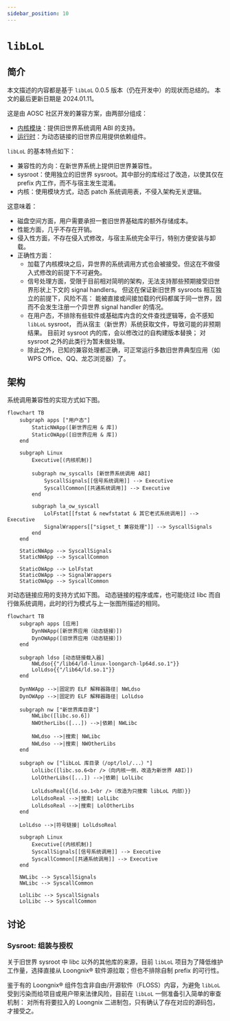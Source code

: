```yaml
---
sidebar_position: 10
---
```


# `libLoL`

## 简介

本文描述的内容都是基于 `libLoL` 0.0.5 版本（仍在开发中）的现状而总结的。
本文的最后更新日期是 2024.01.11。

这是由 AOSC 社区开发的兼容方案，由两部分组成：

* [内核模块](https://github.com/AOSC-Dev/la_ow_syscall)：提供旧世界系统调用 ABI 的支持。
* [运行时](https://github.com/shankerwangmiao/liblol)：为动态链接的旧世界应用提供依赖组件。

`libLoL` 的基本特点如下：

* 兼容性的方向：在新世界系统上提供旧世界兼容性。
* sysroot：使用独立的旧世界 sysroot。其中部分的库经过了改造，以使其仅在 prefix 内工作，而不与宿主发生混淆。
* 内核：使用模块方式，动态 patch 系统调用表，不侵入架构无关逻辑。

这意味着：

* 磁盘空间方面，用户需要承担一套旧世界基础库的额外存储成本。
* 性能方面，几乎不存在开销。
* 侵入性方面，不存在侵入式修改，与宿主系统完全平行，特别方便安装与卸载。
* 正确性方面：
    * 加载了内核模块之后，异世界的系统调用方式也会被接受。但这在不做侵入式修改的前提下不可避免。
    * 信号处理方面，受限于目前相对简明的架构，无法支持那些预期接受旧世界形状上下文的 signal handlers。
      但这在保证新旧世界 sysroots 相互独立的前提下，风险不高：
      能被直接或间接加载的代码都属于同一世界，因而不会发生注册一个异世界 signal handler 的情况。
    * 在用户态，不排除有些软件或基础库内含的文件查找逻辑等，会不感知 `libLoL` sysroot，
      而从宿主（新世界）系统获取文件，导致可能的非预期结果。
      目前对 sysroot 内的库，会以修改过的自构建版本替换；
      对 sysroot 之外的此类行为暂未做处理。
    * 除此之外，已知的兼容处理都正确，可正常运行多数旧世界典型应用（如 WPS Office、QQ、龙芯浏览器）了。

## 架构

系统调用兼容性的实现方式如下图。

```mermaid
flowchart TB
    subgraph apps ["用户态"]
        StaticNWApp([新世界应用 & 库])
        StaticOWApp([旧世界应用 & 库])
    end

    subgraph Linux
        Executive[(内核机制)]

        subgraph nw_syscalls [新世界系统调用 ABI]
            SyscallSignals[[信号系统调用]] --> Executive
            SyscallCommon[[共通系统调用]] --> Executive
        end

        subgraph la_ow_syscall
            LolFstat[[fstat & newfstatat & 其它老式系统调用]] --> Executive
            SignalWrappers[["sigset_t 兼容处理"]] --> SyscallSignals
        end
    end

    StaticNWApp --> SyscallSignals
    StaticNWApp --> SyscallCommon

    StaticOWApp --> LolFstat
    StaticOWApp --> SignalWrappers
    StaticOWApp --> SyscallCommon
```

对动态链接应用的支持方式如下图。
动态链接的程序或库，也可能绕过 libc 而自行做系统调用，此时的行为模式与上一张图所描述的相同。

```mermaid
flowchart TB
    subgraph apps [应用]
        DynNWApp([新世界应用（动态链接）])
        DynOWApp([旧世界应用（动态链接）])
    end

    subgraph ldso [动态链接载入器]
        NWLdso{{"/lib64/ld-linux-loongarch-lp64d.so.1"}}
        LolLdso{{"/lib64/ld.so.1"}}
    end

    DynNWApp -->|固定的 ELF 解释器路径| NWLdso
    DynOWApp -->|固定的 ELF 解释器路径| LolLdso

    subgraph nw ["新世界库目录"]
        NWLibc([libc.so.6])
        NWOtherLibs([...]) -->|依赖| NWLibc

        NWLdso -->|搜索| NWLibc
        NWLdso -->|搜索| NWOtherLibs
    end

    subgraph ow ["libLoL 库目录（/opt/lol/...）"]
        LolLibc([libc.so.6<br />（向内核一侧，改造为新世界 ABI）])
        LolOtherLibs([...]) -->|依赖| LolLibc

        LolLdsoReal{{ld.so.1<br />（改造为只搜索 libLoL 内部）}}
        LolLdsoReal -->|搜索| LolLibc
        LolLdsoReal -->|搜索| LolOtherLibs
    end

    LolLdso -->|符号链接| LolLdsoReal

    subgraph Linux
        Executive[(内核机制)]
        SyscallSignals[[信号系统调用]] --> Executive
        SyscallCommon[[共通系统调用]] --> Executive
    end

    NWLibc --> SyscallSignals
    NWLibc --> SyscallCommon

    LolLibc --> SyscallSignals
    LolLibc --> SyscallCommon
```

## 讨论

### Sysroot: 组装与授权

关于旧世界 sysroot 中 libc 以外的其他库的来源，目前 `libLoL` 项目为了降低维护工作量，选择直接从
Loongnix&reg; 软件源拉取；但也不排除自制 prefix 的可行性。

鉴于有的 Loongnix&reg; 组件包含非自由/开源软件（FLOSS）内容，为避免 `libLoL`
受到污染而给项目或用户带来法律风险，目前在 `libLoL` 一侧准备引入简单的审查机制：
对所有将要拉入的 Loongnix 二进制包，只有确认了存在对应的源码包，才接受之。
